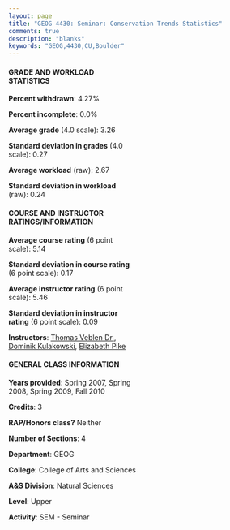 ```yaml
---
layout: page
title: "GEOG 4430: Seminar: Conservation Trends Statistics"
comments: true
description: "blanks"
keywords: "GEOG,4430,CU,Boulder"
---
```

<head>
<script src="https://ajax.googleapis.com/ajax/libs/jquery/2.1.3/jquery.min.js"></script>
<script src="https://dl.dropboxusercontent.com/s/pc42nxpaw1ea4o9/highcharts.js?dl=0"></script>
<!-- <script src="../assets/js/highcharts.js"></script> -->
<style type="text/css">@font-face {
	font-family: "Bebas Neue";
	src: url(https://www.filehosting.org/file/details/544349/BebasNeue Regular.otf) format("opentype");
	}
	h1.Bebas { 
		font-family: "Bebas Neue", Verdana, Tahoma;
	}
</style>
</head>
<body>
	<div id="container" style="float: right; width: 45%; height: 88%; margin-left: 2.5%; margin-right: 2.5%;"></div>
	<script language="JavaScript">
		$(document).ready(function() {
		var chart = {type: 'column'};
		var title = {text: 'Grade Distribution'};
		var xAxis = {categories: ['A','B','C','D','F'],crosshair: true};
		var yAxis = {min: 0,title: {text: 'Percentage'}};
		var tooltip = {headerFormat: '<center><b><span style="font-size:20px">{point.key}</span></b></center>',
		               pointFormat: '<td style="padding:0"><b>{point.y:.1f}%</b></td>',
		               footerFormat: '</table>',shared: true,useHTML: true};
		var plotOptions = {column: {pointPadding: 0.0,borderWidth: 0}};  
		var credits = {enabled: false};var series= [{name: 'Percent',data: [51.79,31.6,12.13,2.0,2.47,]}];
		var json = {};
		json.chart = chart;
		json.title = title;
		json.tooltip = tooltip;
		json.xAxis = xAxis;
		json.yAxis = yAxis;  
		json.series = series;
		json.plotOptions = plotOptions;  
		json.credits = credits;
		$('#container').highcharts(json);
	});
	</script>
</body>
			   
#### GRADE AND WORKLOAD STATISTICS

**Percent withdrawn**: 4.27%

**Percent incomplete**: 0.0%

**Average grade** (4.0 scale): 3.26

**Standard deviation in grades** (4.0 scale): 0.27

**Average workload** (raw): 2.67

**Standard deviation in workload** (raw): 0.24

#### COURSE AND INSTRUCTOR RATINGS/INFORMATION

**Average course rating** (6 point scale): 5.14

**Standard deviation in course rating** (6 point scale): 0.17

**Average instructor rating** (6 point scale): 5.46

**Standard deviation in instructor rating** (6 point scale): 0.09

**Instructors**: <a href='../../instructors/Thomas_Veblen_Dr.'>Thomas Veblen Dr.</a>, <a href='../../instructors/Dominik_Kulakowski'>Dominik Kulakowski</a>, <a href='../../instructors/Elizabeth_Pike'>Elizabeth Pike</a>

#### GENERAL CLASS INFORMATION

**Years provided**: Spring 2007, Spring 2008, Spring 2009, Fall 2010

**Credits**: 3

**RAP/Honors class?** Neither

**Number of Sections**: 4

**Department**: GEOG

**College**: College of Arts and Sciences

**A&S Division**: Natural Sciences

**Level**: Upper

**Activity**: SEM - Seminar
